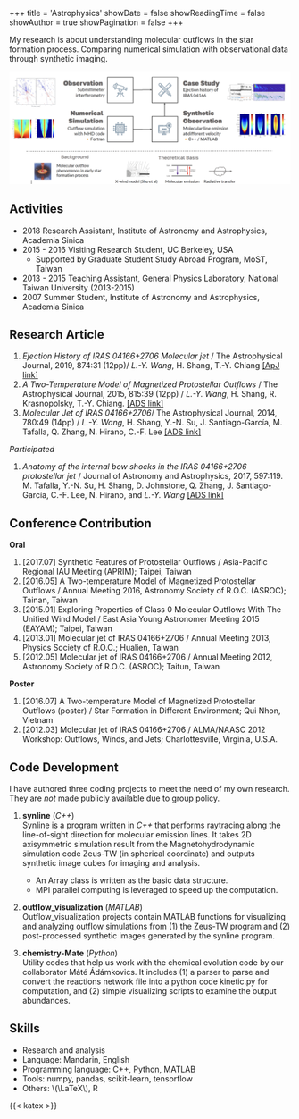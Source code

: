 +++
title = 'Astrophysics'
showDate = false
showReadingTime = false
showAuthor = true
showPagination = false
+++

My research is about understanding molecular outflows in the star formation process.
Comparing numerical simulation with observational data through synthetic imaging.

![projects](astro_projects.png "Astrophysics research <br> (Right click, Open Image in New Tab to view original-size image)")

## Activities

* 2018 Research Assistant, Institute of Astronomy and Astrophysics, Academia Sinica
* 2015 - 2016 Visiting Research Student, UC Berkeley, USA
    * Supported by Graduate Student Study Abroad Program, MoST, Taiwan  
* 2013 - 2015 Teaching Assistant, General Physics Laboratory, National Taiwan University (2013-2015)
* 2007 Summer Student, Institute of Astronomy and Astrophysics, Academia Sinica


## Research Article 

1. *Ejection History of IRAS 04166+2706 Molecular jet* / The Astrophysical Journal, 2019, 874:31 (12pp)/ *L.-Y. Wang*, H. Shang, T.-Y. Chiang [[ApJ link]](https://iopscience.iop.org/article/10.3847/1538-4357/ab07b5)
2. *A Two-Temperature Model of Magnetized Protostellar Outflows* / The Astrophysical Journal, 2015, 815:39 (12pp) / *L.-Y. Wang*, H. Shang, R. Krasnopolsky, T.-Y. Chiang. [[ADS link]](http://adsabs.harvard.edu/abs/2015ApJ...815...39W)
3. *Molecular Jet of IRAS 04166+2706*/ The Astrophysical Journal, 2014, 780:49 (14pp) / *L.-Y. Wang*, H. Shang, Y.-N. Su, J. Santiago-García, M. Tafalla, Q. Zhang, N. Hirano, C.-F. Lee   [[ADS link]](http://adsabs.harvard.edu/abs/2014ApJ...780...49W) 

*Participated*

1. *Anatomy of the internal bow shocks in the IRAS 04166+2706 protostellar jet* / Journal of Astronomy and Astrophysics, 2017, 597:119. M. Tafalla, Y.-N. Su, H. Shang, D. Johnstone, Q. Zhang, J. Santiago-García, C.-F. Lee, N. Hirano, and *L.-Y. Wang* [[ADS link]](http://adsabs.harvard.edu/abs/2017A%26A...597A.119T) 


## Conference Contribution

**Oral**
 
1. [2017.07] Synthetic Features of Protostellar Outflows / Asia-Pacific Regional IAU Meeting (APRIM); Taipei, Taiwan
2. [2016.05] A Two-temperature Model of Magnetized Protostellar Outflows / Annual Meeting 2016, Astronomy Society of R.O.C. (ASROC); Tainan, Taiwan
3. [2015.01] Exploring Properties of Class 0 Molecular Outflows With The Unified Wind Model / East Asia Young Astronomer Meeting 2015 (EAYAM); Taipei, Taiwan
4. [2013.01] Molecular jet of IRAS 04166+2706 / Annual Meeting 2013, Physics Society of R.O.C.; Hualien, Taiwan
5. [2012.05] Molecular jet of IRAS 04166+2706 / Annual Meeting 2012, Astronomy Society of R.O.C. (ASROC); Taitun, Taiwan

**Poster**

1. [2016.07] A Two-temperature Model of Magnetized Protostellar Outflows (poster) / Star Formation in Different Environment; Qui Nhon, Vietnam 
2. [2012.03] Molecular jet of IRAS 04166+2706 / ALMA/NAASC 2012 Workshop: Outflows, Winds, and Jets; Charlottesville, Virginia, U.S.A. 


## Code Development

I have authored three coding projects to meet the need of my own research. They are *not* made publicly available due to group policy.

1. **synline** (*C++*)<br/>
    Synline is a program written in *C++* that performs raytracing along the line-of-sight direction for molecular emission lines. It takes 2D axisymmetric simulation result from the Magnetohydrodynamic simulation code Zeus-TW (in spherical coordinate) and outputs synthetic image cubes for imaging and analysis.
    * An Array class is written as the basic data structure.
    * MPI parallel computing is leveraged to speed up the computation. 

2. **outflow_visualization** (*MATLAB*)<br/>
    Outflow_visualization projects contain MATLAB functions for visualizing and analyzing outflow simulations from (1) the Zeus-TW program and (2) post-processed synthetic images generated by the synline program.

3. **chemistry-Mate** (*Python*)<br/> 
    Utility codes that help us work with the chemical evolution code by our collaborator Máté Ádámkovics. It includes (1) a parser to parse and convert the reactions network file into a python code kinetic.py for computation, and (2) simple visualizing scripts to examine the output abundances. 


## Skills

* Research and analysis
* Language: Mandarin, English  
* Programming language: C++, Python, MATLAB  
* Tools: numpy, pandas, scikit-learn, tensorflow  
* Others: \\(\LaTeX\\), R


{{< katex >}}